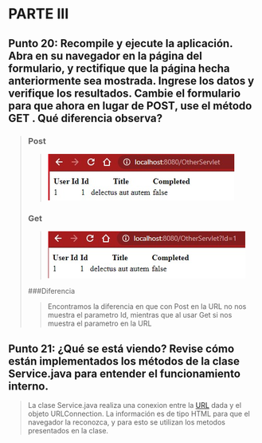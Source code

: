 # PARTE III

## Punto 20: Recompile y ejecute la aplicación. Abra en su navegador en la página del formulario, y rectifique que la página hecha anteriormente sea mostrada. Ingrese los datos y verifique los resultados. Cambie el formulario para que ahora en lugar de POST, use el método GET . Qué diferencia observa?
>
>   ### Post
>>   ![](post.jpeg)
>   
>   ### Get
>>   ![](get.jpeg)
>
>   ###Diferencia
>>   Encontramos la diferencia en que con Post en la URL no nos muestra el parametro Id, mientras que al usar Get si nos muestra el parametro en la URL

## Punto 21: ¿Qué se está viendo? Revise cómo están implementados los métodos de la clase Service.java para entender el funcionamiento interno.
>
>   La clase Service.java realiza una conexion entre la [URL](https://jsonplaceholder.typicode.com/todos/) dada y el objeto URLConnection. La información es de tipo HTML para que el navegador la reconozca, y para esto se utilizan los metodos presentados en la clase.
   
